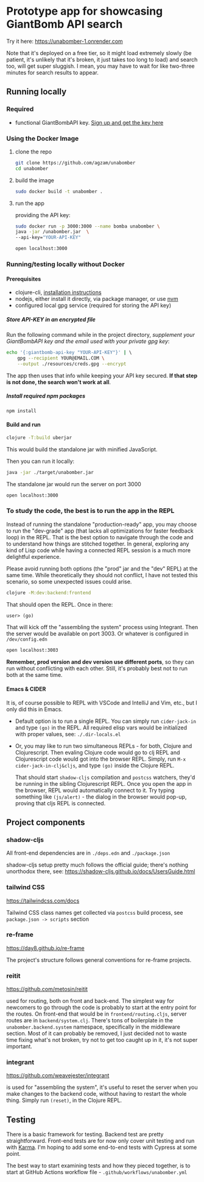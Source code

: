 # Prototype app for showcasing GiantBomb API search

Try it here: https://unabomber-1.onrender.com

Note that it's deployed on a free tier, so it might load extremely slowly (be patient, it's unlikely that it's broken, it just takes too long to load) and search too, will get super sluggish. I mean, you may have to wait for like two-three minutes for search results to appear.

## Running locally
### Required

- functional GiantBombAPI key. [Sign up and get the key here](https://www.giantbomb.com/api/)

### Using the Docker Image

1. clone the repo
    ```bash
    git clone https://github.com/agzam/unabomber
    cd unabomber
    ```

2. build the image

    ```bash
    sudo docker build -t unabomber .
    ```

3. run the app

    providing the API key: 

    ```bash
    sudo docker run -p 3000:3000 --name bomba unabomber \
    java -jar /unabomber.jar  \
    --api-key="YOUR-API-KEY"
    ```

    ```bash
    open localhost:3000
    ```

### Running/testing locally without Docker

#### Prerequisites

- clojure-cli, [installation instructions](https://clojure.org/guides/install_clojure)
- nodejs, either install it directly, via package manager, or use [nvm](https://github.com/nvm-sh/nvm)
- configured local gpg service (required for storing the API key)

##### Store API-KEY in an encrypted file

Run the following command while in the project directory, *supplement your GiantBombAPI key and the email used with your private gpg key*:

```bash
echo '{:giantbomb-api-key "YOUR-API-KEY"}' | \ 
    gpg --recipient YOUR@EMAIL.COM \
    --output ./resources/creds.gpg --encrypt
```

The app then uses that info while keeping your API key secured. **If that step is not done, the search won't work at all**.

##### Install required npm packages

```bash
npm install
```

#### Build and run 

```bash
clojure -T:build uberjar
```

This would build the standalone jar with minified JavaScript.

Then you can run it locally:

```bash
java -jar ./target/unabomber.jar 
```

The standalone jar would run the server on port 3000

```bash
open localhost:3000
```

### To study the code, the best is to run the app in the REPL

Instead of running the standalone "production-ready" app, you may choose to run the "dev-grade" app (that lacks all optimizations for faster feedback loop) in the REPL. That is the best option to navigate through the code and to understand how things are stitched together. In general, exploring any kind of Lisp code while having a connected REPL session is a much more delightful experience.

Please avoid running both options (the "prod" jar and the "dev" REPL) at the same time. While theoretically they should not conflict, I have not tested this scenario, so some unexpected issues could arise.

```bash
clojure -M:dev:backend:frontend 
```

That should open the REPL. Once in there:

```clojure
user> (go)
```

That will kick off the "assembling the system" process using Integrant. Then the server would be available on port 3003. Or whatever is configured in `/dev/config.edn`

```bash
open localhost:3003
```

**Remember, prod version and dev version use different ports**, so they can run without conflicting with each other. Still, it's probably best not to run both at the same time.

#### Emacs & CIDER 

It is, of course possible to REPL with VSCode and IntelliJ and Vim, etc., but I only did this in Emacs.

- Default option is to run a single REPL. You can simply run `cider-jack-in` and type `(go)` in the REPL. All required elisp vars would be initialized with proper values, see: `./.dir-locals.el`

- Or, you may like to run two simultaneous REPLs - for both, Clojure and Clojurescript. Then evaling Clojure code would go to clj REPL and Clojurescript code would got into the browser REPL. Simply, run `M-x cider-jack-in-clj&cljs`, and type `(go)` inside the Clojure REPL.

  That should start `shadow-cljs` compilation and `postcss` watchers, they'd be running in the sibling Clojurescript REPL. Once you open the app in the browser, REPL would automatically connect to it. Try typing something like `(js/alert)` - the dialog in the browser would pop-up, proving that cljs REPL is connected.

## Project components

### shadow-cljs
All front-end dependencies are in `./deps.edn` and `./package.json`

shadow-cljs setup pretty much follows the official guide; there's nothing unorthodox there, see: https://shadow-cljs.github.io/docs/UsersGuide.html

### tailwind CSS
https://tailwindcss.com/docs

Tailwind CSS class names get collected via `postcss` build process, see `package.json -> scripts` section

### re-frame
https://day8.github.io/re-frame

The project's structure follows general conventions for re-frame projects. 

### reitit
https://github.com/metosin/reitit

used for routing, both on front and back-end. The simplest way for newcomers to go through the code is probably to start at the entry point for the routes. On front-end that would be in `frontend/routing.cljs`, server routes are in `backend/system.clj`. There's tons of boilerplate in the `unabomber.backend.system` namespace, specifically in the middleware section. Most of it can probably be removed, I just decided not to waste time fixing what's not broken, try not to get too caught up in it, it's not super important. 

### integrant
https://github.com/weavejester/integrant

is used for "assembling the system", it's useful to reset the server when you make changes to the backend code, without having to restart the whole thing. Simply run `(reset)`, in the Clojure REPL.

## Testing

There is a basic framework for testing. Backend test are pretty straightforward. Front-end tests are for now only cover unit testing and run with [Karma](https://karma-runner.github.io/latest/index.html). I'm hoping to add some end-to-end tests with Cypress at some point. 

The best way to start examining tests and how they pieced together, is to start at GitHub Actions workflow file - `.github/workflows/unabomber.yml`
